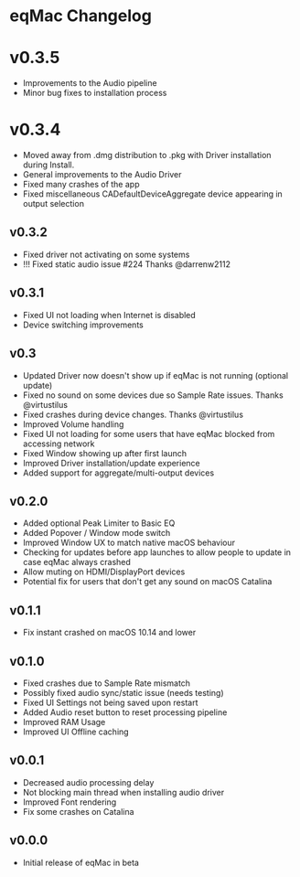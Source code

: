 # eqMac Changelog

# v0.3.5
* Improvements to the Audio pipeline
* Minor bug fixes to installation process

# v0.3.4
* Moved away from .dmg distribution to .pkg with Driver installation during Install.
* General improvements to the Audio Driver
* Fixed many crashes of the app
* Fixed miscellaneous CADefaultDeviceAggregate device appearing in output selection

## v0.3.2
* Fixed driver not activating on some systems
* !!! Fixed static audio issue #224 Thanks @darrenw2112

## v0.3.1
* Fixed UI not loading when Internet is disabled
* Device switching improvements

## v0.3
* Updated Driver now doesn't show up if eqMac is not running (optional update)
* Fixed no sound on some devices due so Sample Rate issues. Thanks @virtustilus
* Fixed crashes during device changes. Thanks @virtustilus
* Improved Volume handling
* Fixed UI not loading for some users that have eqMac blocked from accessing network
* Fixed Window showing up after first launch
* Improved Driver installation/update experience
* Added support for aggregate/multi-output devices

## v0.2.0
* Added optional Peak Limiter to Basic EQ
* Added Popover / Window mode switch
* Improved Window UX to match native macOS behaviour
* Checking for updates before app launches to allow people to update in case eqMac always crashed
* Allow muting on HDMI/DisplayPort devices
* Potential fix for users that don't get any sound on macOS Catalina

## v0.1.1
* Fix instant crashed on macOS 10.14 and lower

## v0.1.0
* Fixed crashes due to Sample Rate mismatch
* Possibly fixed audio sync/static issue (needs testing)
* Fixed UI Settings not being saved upon restart
* Added Audio reset button to reset processing pipeline
* Improved RAM Usage
* Improved UI Offline caching

## v0.0.1
* Decreased audio processing delay
* Not blocking main thread when installing audio driver
* Improved Font rendering
* Fix some crashes on Catalina

## v0.0.0
* Initial release of eqMac in beta